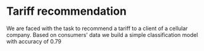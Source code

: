 # Tariff recommendation

We are faced with the task to recommend a tariff to a client of a cellular company. 
Based on consumers' data we build a simple classification model with accuracy of 0.79
